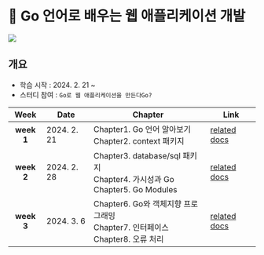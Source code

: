 # 📖 Go 언어로 배우는 웹 애플리케이션 개발

![](https://contents.kyobobook.co.kr/sih/fit-in/458x0/pdt/9791192987439.jpg)

## 개요
- 학습 시작 : 2024. 2. 21 ~
- 스터디 참여 : `Go로 웹 애플리케이션을 만든다Go?`

| Week | Date | Chapter | Link |
| :--: | ---- | ---- | ---- |
| **week 1** | 2024. 2. 21 | Chapter1. Go 언어 알아보기<br>Chapter2. context 패키지 | [related docs](./web-application-development/week1.md) |
| **week 2** | 2024. 2. 28 | Chapter3. database/sql 패키지<br>Chapter4. 가시성과 Go<br>Chapter5. Go Modules | [related docs](./web-application-development/week2.md) |
| **week 3** | 2024. 3. 6  | Chapter6. Go와 객체지향 프로그래밍<br>Chapter7. 인터페이스<br>Chapter8. 오류 처리 | [related docs](./web-application-development/week3.md) |
